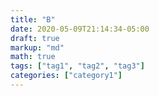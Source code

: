 ```yaml
---
title: "B"
date: 2020-05-09T21:14:34-05:00
draft: true
markup: "md"
math: true
tags: ["tag1", "tag2", "tag3"]
categories: ["category1"]
---
```

